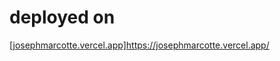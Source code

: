 # deployed on
[[josephmarcotte.vercel.app]](https://josephmarcotte.vercel.app/)https://josephmarcotte.vercel.app/
